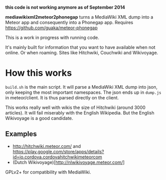 **this code is not working anymore as of September 2014**



**mediawikixml2meteor2phonegap** turns a MediaWiki XML dump into a
Meteor app and consequently into a Phonegap app.  Requires
https://github.com/guaka/meteor-phonegap


This is a work in progress with running code.

It's mainly built for information that you want to have available when not online.
Or when roaming.  Sites like Hitchwiki, Couchwiki and Wikivoyage.




How this works 
==============

`build.sh` is the main script. It will parse a MediaWiki XML dump into
json, only keeping the most important namespaces.  The json ends up in
`dump.js` in meteor/client. It is thus parsed directly on the client.

This works really well with wikis the size of Hitchwiki (around 3000
articles).  It will fail miserably with the English Wikipedia. But the
English Wikivoyage is a good candidate.


Examples
--------

* http://hitchwiki.meteor.com/ and https://play.google.com/store/apps/details?id=io.cordova.cordovahitchwikimeteorcom
* (Dutch Wikivoyage)[http://nlwikivoyage.meteor.com/]


GPLv2+ for compatibility with MediaWiki.
